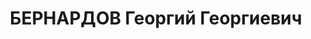 ---
title: БЕРНАРДОВ Георгий Георгиевич
description: "Род. в 1899, г. Прилуки, Украина, украинец. Род занятий: до ареста начальник\
  \ 3-го отдела Штаба ЗакВО. \n  Осужден Тройкой при НКВД ГССР 03.12.1937. Мера наказания:\
  \ расстрел с конфискацией личного имущества. Дата расстрела: 31.01.1938"
---